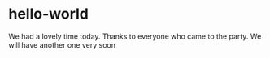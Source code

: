 # hello-world

We had a lovely time today. 
Thanks to everyone who came to the party.
We will have another one very soon
